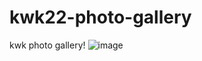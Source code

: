 # kwk22-photo-gallery
kwk photo gallery!
![image](https://user-images.githubusercontent.com/67658636/181680493-76569f2e-5597-4738-bff1-b2f85f698989.png)
